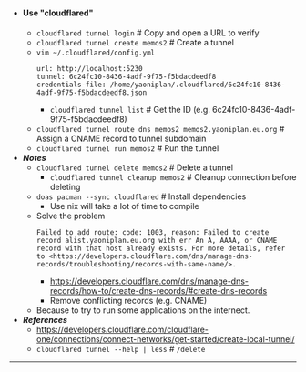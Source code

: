 - #### Use "cloudflared" 
    - `cloudflared tunnel login` # Copy and open a URL to verify
    - `cloudflared tunnel create memos2` # Create a tunnel
    - `vim ~/.cloudflared/config.yml`
      ```
      url: http://localhost:5230
      tunnel: 6c24fc10-8436-4adf-9f75-f5bdacdeedf8
      credentials-file: /home/yaoniplan/.cloudflared/6c24fc10-8436-4adf-9f75-f5bdacdeedf8.json
      ```
        - `cloudflared tunnel list` # Get the ID (e.g. 6c24fc10-8436-4adf-9f75-f5bdacdeedf8)
    - `cloudflared tunnel route dns memos2 memos2.yaoniplan.eu.org` # Assign a CNAME record to tunnel subdomain
    - `cloudflared tunnel run memos2` # Run the tunnel
- ***Notes***
    - `cloudflared tunnel delete memos2` # Delete a tunnel
        - `cloudflared tunnel cleanup memos2` # Cleanup connection before deleting
    - `doas pacman --sync cloudflared` # Install dependencies
        - Use nix will take a lot of time to compile
    - Solve the problem
      ```
      Failed to add route: code: 1003, reason: Failed to create record alist.yaoniplan.eu.org with err An A, AAAA, or CNAME record with that host already exists. For more details, refer to <https://developers.cloudflare.com/dns/manage-dns-records/troubleshooting/records-with-same-name/>.
      ```
        - https://developers.cloudflare.com/dns/manage-dns-records/how-to/create-dns-records/#create-dns-records
        - Remove conflicting records (e.g. CNAME)
    - Because to try to run some applications on the internect.
- ***References***
    - https://developers.cloudflare.com/cloudflare-one/connections/connect-networks/get-started/create-local-tunnel/
    - `cloudflared tunnel --help | less` # `/delete`
- ---
